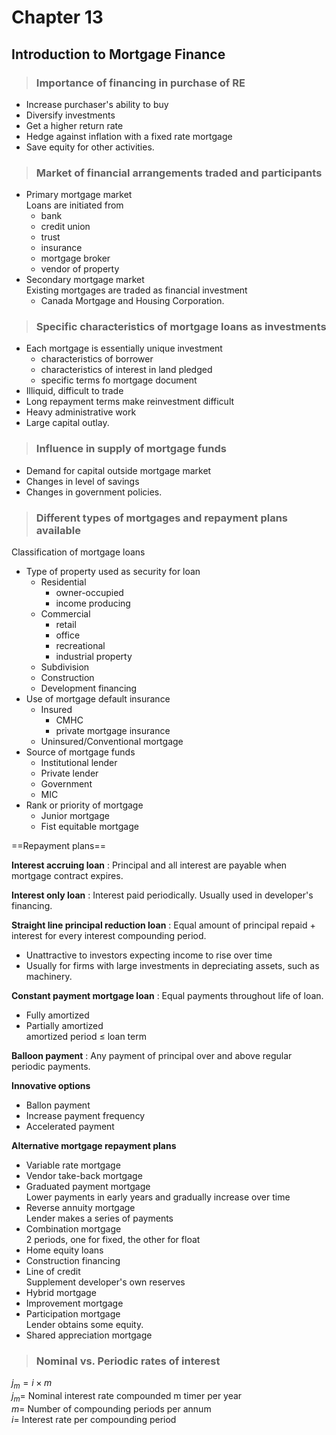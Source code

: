 # Chapter 13
## Introduction to Mortgage Finance

> ### Importance of financing in purchase of RE

- Increase purchaser's ability to buy
- Diversify investments
- Get a higher return rate
- Hedge against inflation with a fixed rate mortgage
- Save equity for other activities.

> ### Market of financial arrangements traded and participants

- Primary mortgage market<br>Loans are initiated from
    - bank
    - credit union
    - trust
    - insurance
    - mortgage broker
    - vendor of property
- Secondary mortgage market<br>Existing mortgages are traded as financial investment
    - Canada Mortgage and Housing Corporation.

> ### Specific characteristics of mortgage loans as investments

- Each mortgage is essentially unique investment
    - characteristics of borrower
    - characteristics of interest in land pledged
    - specific terms fo mortgage document
- Illiquid, difficult to trade
- Long repayment terms make reinvestment difficult
- Heavy administrative work
- Large capital outlay.

> ### Influence in supply of mortgage funds

- Demand for capital outside mortgage market
- Changes in level of savings
- Changes in government policies.

> ### Different types of mortgages and repayment plans available

Classification of mortgage loans
- Type of property used as security for loan
    - Residential
        - owner-occupied
        - income producing
    - Commercial
        - retail
        - office
        - recreational
        - industrial property
    - Subdivision
    - Construction
    - Development financing
- Use of mortgage default insurance
    - Insured
        - CMHC
        - private mortgage insurance
    - Uninsured/Conventional mortgage
- Source of mortgage funds
    - Institutional lender
    - Private lender
    - Government
    - MIC
- Rank or priority of mortgage
    - Junior mortgage
    - Fist equitable mortgage

==Repayment plans==

**Interest accruing loan**
: Principal and all interest are payable when mortgage contract expires.

**Interest only loan**
: Interest paid periodically. Usually used in developer's financing.

**Straight line principal reduction loan**
: Equal amount of principal repaid + interest for every interest compounding period.
- Unattractive to investors expecting income to rise over time
- Usually for firms with large investments in depreciating assets, such as machinery.

**Constant payment mortgage loan**
: Equal payments throughout life of loan.
- Fully amortized
- Partially amortized<br>amortized period $\leq$ loan term

**Balloon payment**
: Any payment of principal over and above regular periodic payments.

**Innovative options**
- Ballon payment
- Increase payment frequency
- Accelerated payment

**Alternative mortgage repayment plans**
- Variable rate mortgage
- Vendor take-back mortgage
- Graduated payment mortgage<br>Lower payments in early years and gradually increase over time
- Reverse annuity mortgage<br>Lender makes a series of payments
- Combination mortgage<br>2 periods, one for fixed, the other for float
- Home equity loans
- Construction financing
- Line of credit<br>Supplement developer's own reserves
- Hybrid mortgage
- Improvement mortgage
- Participation mortgage<br>Lender obtains some equity.
- Shared appreciation mortgage

> ### Nominal vs. Periodic rates of interest
$j_m = i \times m$<br>$j_m =$ Nominal interest rate compounded m timer per year<br>$m =$ Number of compounding periods per annum<br>$i =$ Interest rate per compounding period
